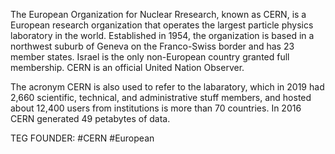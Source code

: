 The European Organization for Nuclear Rresearch, known as CERN, is a European research organization that operates the largest particle physics laboratory in the world. Established in 1954, the organization is based in a northwest suburb of Geneva on the Franco-Swiss border and has 23 member states. Israel is the only non-European country granted full membership. CERN is an official United Nation Observer.

The acronym CERN is also used to refer to the labaratory, which in 2019 had 2,660 scientific, technical, and administrative stuff members, and hosted about 12,400 users from institutions is more than 70 countries. In 2016 CERN generated 49 petabytes of data.

















TEG FOUNDER:
#CERN
#European